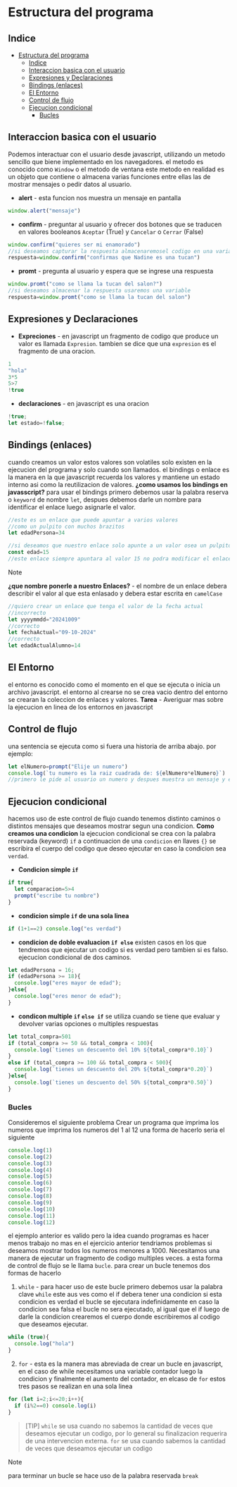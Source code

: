 # Estructura del programa
## Indice
- [Estructura del programa](#estructura-del-programa)
  - [Indice](#indice)
  - [Interaccion basica con el usuario](#interaccion-basica-con-el-usuario)
  - [Expresiones y Declaraciones](#expresiones-y-declaraciones)
  - [Bindings (enlaces)](#bindings-enlaces)
  - [El Entorno](#el-entorno)
  - [Control de flujo](#control-de-flujo)
  - [Ejecucion condicional](#ejecucion-condicional)
    - [Bucles](#bucles)
## Interaccion basica con el usuario
Podemos interactuar con el usuario desde javascript, utilizando un metodo sencillo que biene implementado en los navegadores.
el metodo es conocido como `Window` o el metodo de ventana este metodo en realidad es un objeto que contiene o almacena varias funciones entre ellas las de mostrar mensajes o pedir datos al usuario.
- **alert** - esta funcion nos muestra un mensaje en pantalla
```js
window.alert("mensaje")
```
- **confirm** - preguntar al usuario y ofrecer dos botones que se traducen en valores booleanos `Aceptar` (True) y `Cancelar` o `Cerrar` (False)
```js
window.confirm("quieres ser mi enamorado")
//si deseamos capturar la respuesta almacenaremosel codigo en una variable
respuesta=window.confirm("confirmas que Nadine es una tucan")
```
- **promt** - pregunta al usuario y espera que se ingrese una respuesta
```js
window.promt("como se llama la tucan del salon?")
//si deseamos almacenar la respuesta usaremos una variable
respuesta=window.promt("como se llama la tucan del salon")
```
## Expresiones y Declaraciones
- **Expreciones** - en javascript un fragmento de codigo que produce un valor es llamada `Expresion`. tambien se dice que una `expresion` es el fragmento de una oracion.
```js
1
"hola"
3*5
5>7
!true
```
- **declaraciones** - en javascript es una oracion
```js
!true;
let estado=!false;
```
## Bindings (enlaces)
cuando creamos un valor estos valores son volatiles solo existen en la ejecucion del programa y solo cuando son llamados.
el bindings o enlace es la manera en la que javascript recuerda los valores y mantiene un estado interno asi como la reutilizacion de valores.
**¿como usamos los bindings en javasscript?**
para usar el bindings primero debemos usar la palabra reserva o `keyword` de nombre `let`, despues debemos darle un nombre para identificar el enlace luego asignarle el valor.
```js
//este es un enlace que puede apuntar a varios valores
//como un pulpito con muchos brazitos
let edadPersona=34

//si deseamos que nuestro enlace solo apunte a un valor osea un pulpito con un bracito entonces para crear este enlace debemos hacer uso de la keyword const
const edad=15
//este enlace siempre apuntara al valor 15 no podra modificar el enlace a otro valor
```
> [!NOTE]
> **¿que nombre ponerle a nuestro Enlaces?** - el nombre de un enlace debera describir el valor al que esta enlasado y debera estar escrita en `camelCase`

```js
//quiero crear un enlace que tenga el valor de la fecha actual
//incorrecto
let yyyymmdd="20241009"
//correcto
let fechaActual="09-10-2024"
//correcto
let edadActualAlumno=14
```
## El Entorno
el entorno es conocido como el momento en el que se ejecuta o inicia un archivo javascript.
el entorno al crearse no se crea vacio dentro del entorno se crearan la coleccion de enlaces y valores.
**Tarea** - Averiguar mas sobre la ejecucion en linea de los entornos en javascript
## Control de flujo
una sentencia se ejecuta como si fuera una historia de arriba abajo.
por ejemplo:
```js
let elNumero=prompt("Elije un numero")
console.log(`tu numero es la raiz cuadrada de: ${elNumero*elNumero}`)
//primero le pide al usuario un numero y despues muestra un mensaje y el cuadrado de ese numero
```
## Ejecucion condicional
hacemos uso de este control de flujo cuando tenemos distinto caminos o distintos mensajes que deseamos mostrar segun una condicion.
**Como creamos una condicion**
la ejecucion condicional se crea con la palabra reservada (keyword)
`if` a continuacion de una `condicion` en llaves `{}` se escribira el cuerpo del codigo que deseo ejecutar en caso la condicion sea `verdad`.
- **Condicion simple `if`**
```js
if true{
  let comparacion=5>4
  prompt("escribe tu nombre")
}
```
- **condicion simple `if` de una sola linea**
```js
if (1+1==2) console.log("es verdad")
```
- **condicion de doble evaluacion `if else`**
existen casos en los que tendremos que ejecutar un codigo si es verdad pero tambien si es falso. ejecucion condicional de dos caminos.
```js
let edadPersona = 16;
if (edadPersona >= 18){
  console.log("eres mayor de edad");
}else{
  console.log("eres menor de edad");
}
```
- **condicon multiple `if` `else if`**
se utiliza cuando se tiene que evaluar y devolver varias opciones o multiples respuestas
```js
let total_compra=501
if (total_compra >= 50 && total_compra < 100){
  console.log(`tienes un descuento del 10% ${total_compra*0.10}`)
}
else if (total_compra >= 100 && total_compra < 500){
  console.log(`tienes un descuento del 20% ${total_compra*0.20}`)
}else{
  console.log(`tienes un descuento del 50% ${total_compra*0.50}`)
}
```
### Bucles
Consideremos el siguiente problema
Crear un programa que imprima los numeros que imprima los numeros del 1 al 12 una forma de hacerlo seria el siguiente
```js
console.log(1)
console.log(2)
console.log(3)
console.log(4)
console.log(5)
console.log(6)
console.log(7)
console.log(8)
console.log(9)
console.log(10)
console.log(11)
console.log(12)
```
el ejemplo anterior es valido pero la idea cuando programas es hacer menos trabajo no mas en el ejercicio anterior tendriamos problemas si deseamos mostrar todos los numeros menores a 1000.
Necesitamos una manera de ejecutar un fragmento de codigo multiples veces. a esta forma de control de flujo se le llama `bucle`.
para crear un bucle tenemos dos formas de hacerlo
1. `while` - para hacer uso de este bucle primero debemos usar la palabra clave `while` este aus ves como el if debera tener una condicion si esta condicion es verdad el bucle se ejecutara indefinidamente en caso la condicion sea falsa el bucle no sera ejecutado, al igual que el if luego de darle la condicion crearemos el cuerpo donde escribiremos al codigo que deseamos ejecutar.
```js
while (true){
  console.log("hola")
}
```
2. `for` - esta es la manera mas abreviada de crear un bucle en javascript, en el caso de while necesitamos una variable contador luego la condicion y finalmente el aumento del contador, en elcaso de `for` estos tres pasos se realizan en una sola linea
```js
for (let i=2;i<=20;i++){
  if (i%2==0) console.log(i)
}
```
> [TIP]
> `while` se usa cuando no sabemos la cantidad de veces que deseamos ejecutar un codigo, por lo general su finalizacion requerira de una intervencion externa. `for` se usa cuando sabemos la cantidad de veces que deseamos ejecutar un codigo

> [!NOTE]
> para terminar un bucle se hace uso de la palabra reservada `break`
